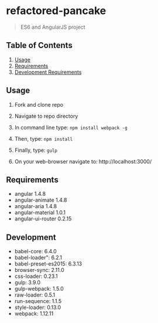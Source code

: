 # refactored-pancake

>ES6 and AngularJS project

## Table of Contents

1. [Usage](#Usage)
1. [Requirements](#requirements)
1. [Development Requirements](#development)

## Usage

1. Fork and clone repo

1. Navigate to repo directory 

1. In command line type: `npm install webpack -g`

1. Then, type: `npm install`

1. Finally, type: `gulp`

1. On your web-browser navigate to: http://localhost:3000/ 

## Requirements

- angular 1.4.8
- angular-animate 1.4.8
- angular-aria 1.4.8
- angular-material 1.0.1
- angular-ui-router 0.2.15

## Development
- babel-core: 6.4.0
- babel-loader": 6.2.1
- babel-preset-es2015: 6.3.13
- browser-sync: 2.11.0
- css-loader: 0.23.1
- gulp: 3.9.0
- gulp-webpack: 1.5.0
- raw-loader: 0.5.1
- run-sequence: 1.1.5
- style-loader: 0.13.0
- webpack: 1.12.11


